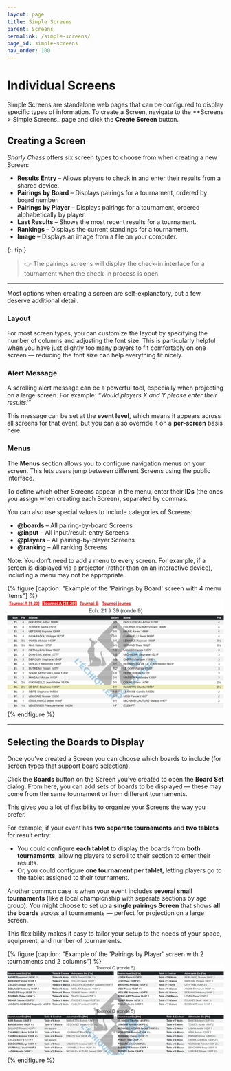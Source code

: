 ```yaml
---
layout: page
title: Simple Screens
parent: Screens
permalink: /simple-screens/
page_id: simple-screens
nav_order: 100
---
```


# Individual Screens

Simple Screens are standalone web pages that can be configured to display specific types of information.
To create a Screen, navigate to the **Screens > Simple Screens_ page and click the **Create Screen** button.

## Creating a Screen

_Sharly Chess_ offers six screen types to choose from when creating a new Screen:

- <i class="bi-pencil"></i> **Results Entry** – Allows players to check in and enter their results from a shared device.
- <i class="bi-card-list"></i> **Pairings by Board** – Displays pairings for a tournament, ordered by board number.
- <i class="bi-people"></i> **Pairings by Player** – Displays pairings for a tournament, ordered alphabetically by player.
- <i class="bi-1-square"></i> **Last Results** – Shows the most recent results for a tournament.
- <i class="bi-trophy"></i> **Rankings** – Displays the current standings for a tournament.
- <i class="bi-image"></i> **Image** – Displays an image from a file on your computer.

{: .tip }
> :point_right: The pairings screens will display the check-in interface for a tournament when the check-in process is open.

---

Most options when creating a screen are self-explanatory, but a few deserve additional detail.

### Layout

For most screen types, you can customize the layout by specifying the number of columns and adjusting the font size.
This is particularly helpful when you have just slightly too many players to fit comfortably on one screen — reducing the font size can help everything fit nicely.

### Alert Message

A scrolling alert message can be a powerful tool, especially when projecting on a large screen.
For example: *“Would players X and Y please enter their results!”*

This message can be set at the **event level**, which means it appears across all screens for that event, but you can also override it on a **per-screen** basis here.

### Menus

The **Menus** section allows you to configure navigation menus on your screen.
This lets users jump between different Screens using the public interface.

To define which other Screens appear in the menu, enter their **IDs** (the ones you assign when creating each Screen), separated by commas.

You can also use special values to include categories of Screens:

- **@boards** – All pairing-by-board Screens
- **@input** – All input/result-entry Screens
- **@players** – All pairing-by-player Screens
- **@ranking** – All ranking Screens

Note: You don’t need to add a menu to every screen. For example, if a screen is displayed via a projector (rather than on an interactive device), including a menu may not be appropriate.

{% figure [caption: "Example of the 'Pairings by Board' screen with 4 menu items"] %}
![Example of the 'Pairings by Board' screen with 4 menu items](/assets/images/menus-3.jpg)
{% endfigure %}

---

## Selecting the Boards to Display

Once you’ve created a Screen you can choose which boards to include (for screen types that support board selection).

Click the **Boards** button on the Screen you’ve created to open the **Board Set** dialog.
From here, you can add sets of boards to be displayed — these may come from the same tournament or from different tournaments.

This gives you a lot of flexibility to organize your Screens the way you prefer.

For example, if your event has **two separate tournaments** and **two tablets** for result entry:
  - You could configure **each tablet** to display the boards from **both tournaments**, allowing players to scroll to their section to enter their results.
  - Or, you could configure **one tournament per tablet**, letting players go to the tablet assigned to their tournament.

Another common case is when your event includes **several small tournaments** (like a local championship with separate sections by age group).
You might choose to set up a **single pairings Screen** that shows **all the boards** across all tournaments — perfect for projection on a large screen.

This flexibility makes it easy to tailor your setup to the needs of your space, equipment, and number of tournaments.

{% figure [caption: "Example of the 'Pairings by Player' screen with 2 tournaments and 2 columns"] %}
![Example of the 'Pairings by Player' screen with 2 tournaments and 2 columns](/assets/images/players-screen-multi.jpg)
{% endfigure %}
